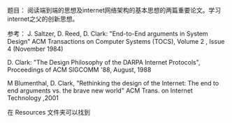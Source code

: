 题目：
阅读端到端的思想及internet网络架构的基本思想的两篇重要论文。学习internet之父的创新思想。

参考：
J. Saltzer, D. Reed, D. Clark: "End-to-End arguments in System Design" ACM Transactions on Computer Systems (TOCS), Volume 2 , Issue 4 (November 1984) 

D. Clark: "The Design Philosophy of the DARPA Internet Protocols", Proceedings of ACM SIGCOMM '88, August, 1988

M Blumenthal, D. Clark, "Rethinking the design of the Internet: The end to end arguments vs. the brave new world" ACM Trans. on Internet Technology ,2001

在 Resources 文件夹可以找到